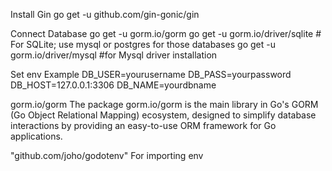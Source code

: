 Install Gin
go get -u github.com/gin-gonic/gin


Connect Database
go get -u gorm.io/gorm 
go get -u gorm.io/driver/sqlite # For SQLite; use mysql or postgres for those databases
go get -u gorm.io/driver/mysql #for Mysql driver installation

Set env 
Example
DB_USER=yourusername 
DB_PASS=yourpassword 
DB_HOST=127.0.0.1:3306 
DB_NAME=yourdbname

gorm.io/gorm
The package gorm.io/gorm is the main library in Go's GORM (Go Object Relational Mapping) ecosystem, designed to simplify database interactions by providing an easy-to-use ORM framework for Go applications.

"github.com/joho/godotenv"
For importing env
